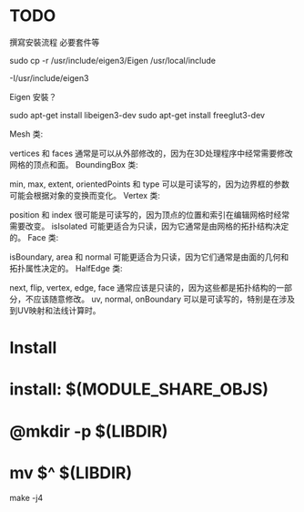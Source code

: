 # TODO
撰寫安裝流程 必要套件等


sudo cp -r /usr/include/eigen3/Eigen  /usr/local/include

-I/usr/include/eigen3

Eigen 安裝？

sudo apt-get install libeigen3-dev
sudo apt-get install freeglut3-dev


Mesh 类:

vertices 和 faces 通常是可以从外部修改的，因为在3D处理程序中经常需要修改网格的顶点和面。
BoundingBox 类:

min, max, extent, orientedPoints 和 type 可以是可读写的，因为边界框的参数可能会根据对象的变换而变化。
Vertex 类:

position 和 index 很可能是可读写的，因为顶点的位置和索引在编辑网格时经常需要改变。
isIsolated 可能更适合为只读，因为它通常是由网格的拓扑结构决定的。
Face 类:

isBoundary, area 和 normal 可能更适合为只读，因为它们通常是由面的几何和拓扑属性决定的。
HalfEdge 类:

next, flip, vertex, edge, face 通常应该是只读的，因为这些都是拓扑结构的一部分，不应该随意修改。
uv, normal, onBoundary 可以是可读写的，特别是在涉及到UV映射和法线计算时。



# Install
# install: $(MODULE_SHARE_OBJS)
# 	@mkdir -p $(LIBDIR)
# 	mv $^ $(LIBDIR)


make -j4